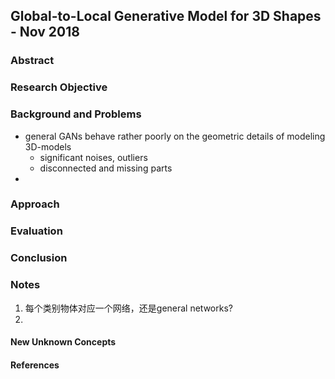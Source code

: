 ## Global-to-Local Generative Model for 3D Shapes - Nov 2018





### Abstract



### Research Objective



### Background and Problems

- general GANs behave rather poorly on the geometric details of modeling 3D-models 
  - significant noises, outliers
  - disconnected and missing parts
- 

### Approach



### Evaluation



### Conclusion



### Notes

1. 每个类别物体对应一个网络，还是general networks?
2. 

#### New Unknown Concepts



#### References












